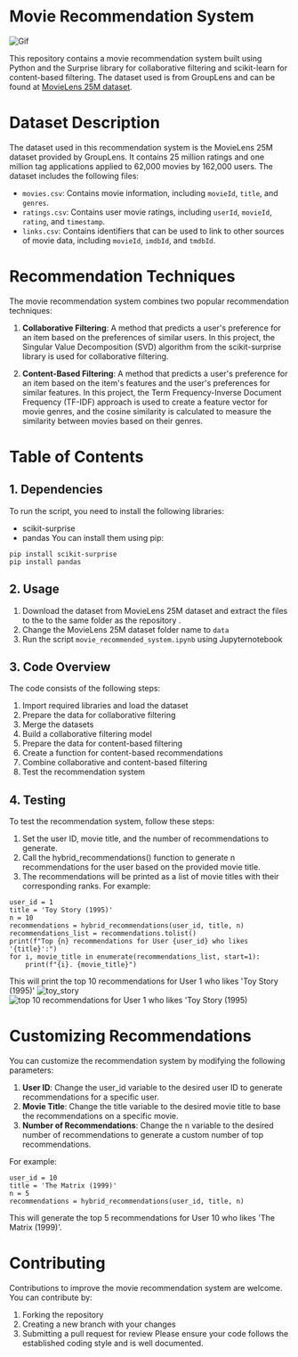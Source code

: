 # Movie Recommendation System
![Gif](https://media4.giphy.com/media/3o7rc0qU6m5hneMsuc/giphy.gif?cid=ecf05e47r1fe3wtme87wmqv8bgihs7wrz4qdinb7hl4rjcjl&rid=giphy.gif&ct=g)

This repository contains a movie recommendation system built using Python and the Surprise library for collaborative filtering and scikit-learn for content-based filtering. The dataset used is from GroupLens and can be found at [MovieLens 25M dataset](https://grouplens.org/datasets/movielens/25m/).

# Dataset Description

The dataset used in this recommendation system is the MovieLens 25M dataset provided by GroupLens. It contains 25 million ratings and one million tag applications applied to 62,000 movies by 162,000 users. The dataset includes the following files:

- `movies.csv`: Contains movie information, including `movieId`, `title`, and `genres`.
- `ratings.csv`: Contains user movie ratings, including `userId`, `movieId`, `rating`, and `timestamp`.
- `links.csv`: Contains identifiers that can be used to link to other sources of movie data, including `movieId`, `imdbId`, and `tmdbId`.

# Recommendation Techniques
The movie recommendation system combines two popular recommendation techniques:

1. **Collaborative Filtering**: A method that predicts a user's preference for an item based on the preferences of similar users. In this project, the Singular Value Decomposition (SVD) algorithm from the scikit-surprise library is used for collaborative filtering.

2. **Content-Based Filtering**: A method that predicts a user's preference for an item based on the item's features and the user's preferences for similar features. In this project, the Term Frequency-Inverse Document Frequency (TF-IDF) approach is used to create a feature vector for movie genres, and the cosine similarity is calculated to measure the similarity between movies based on their genres.

# Table of Contents
## 1. Dependencies
To run the script, you need to install the following libraries:

- scikit-surprise
- pandas
You can install them using pip:
```
pip install scikit-surprise
pip install pandas
```

## 2. Usage

1. Download the dataset from MovieLens 25M dataset and extract the files to the to the same folder as the repository .
2. Change the MovieLens 25M dataset folder name to `data`
3. Run the script `movie_recommended_system.ipynb` using Jupyternotebook

## 3. Code Overview

The code consists of the following steps:

1. Import required libraries and load the dataset
2. Prepare the data for collaborative filtering 
3. Merge the datasets 
4. Build a collaborative filtering model
5. Prepare the data for content-based filtering
6. Create a function for content-based recommendations
7. Combine collaborative and content-based filtering
8. Test the recommendation system

## 4. Testing

To test the recommendation system, follow these steps:

1. Set the user ID, movie title, and the number of recommendations to generate.
2. Call the hybrid_recommendations() function to generate n recommendations for the user based on the provided movie title.
3. The recommendations will be printed as a list of movie titles with their corresponding ranks.
For example: 

```
user_id = 1
title = 'Toy Story (1995)'
n = 10
recommendations = hybrid_recommendations(user_id, title, n)
recommendations_list = recommendations.tolist()
print(f"Top {n} recommendations for User {user_id} who likes '{title}':")
for i, movie_title in enumerate(recommendations_list, start=1):
    print(f"{i}. {movie_title}")
```
This will print the top 10 recommendations for User 1 who likes 'Toy Story (1995)'
![toy_story](https://media0.giphy.com/media/Jr9saevgSxACA/giphy.gif?cid=ecf05e47mhiuv53omrzda4lvqkfezznynkvxa28ts5eqngj1&rid=giphy.gif&ct=g)
![top 10 recommendations for User 1 who likes 'Toy Story (1995)](https://user-images.githubusercontent.com/125786884/225561770-4f7c2f68-b5b7-4e9e-bac3-b3587f247a97.png)

# Customizing Recommendations
You can customize the recommendation system by modifying the following parameters:

1. **User ID**: Change the user_id variable to the desired user ID to generate recommendations for a specific user.
2. **Movie Title**: Change the title variable to the desired movie title to base the recommendations on a specific movie.
3. **Number of Recommendations**: Change the n variable to the desired number of recommendations to generate a custom number of top recommendations.

For example:

```
user_id = 10
title = 'The Matrix (1999)'
n = 5
recommendations = hybrid_recommendations(user_id, title, n)
```

This will generate the top 5 recommendations for User 10 who likes 'The Matrix (1999)'.

# Contributing
Contributions to improve the movie recommendation system are welcome. You can contribute by:

1. Forking the repository
2. Creating a new branch with your changes
3. Submitting a pull request for review
Please ensure your code follows the established coding style and is well documented.
